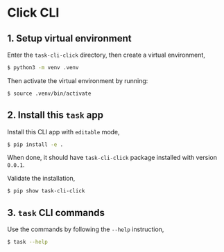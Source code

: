 # Click CLI

## 1. Setup virtual environment

Enter the `task-cli-click` directory, then create a virtual environment,

```bash
$ python3 -m venv .venv
```

Then activate the virtual environment by running:

```bash
$ source .venv/bin/activate
```

## 2. Install this `task` app

Install this CLI app with `editable` mode,

```bash
$ pip install -e .
```

When done, it should have `task-cli-click` package installed with version `0.0.1`.

Validate the installation,

```bash
$ pip show task-cli-click
```

## 3. `task` CLI commands

Use the commands by following the `--help` instruction,

```bash
$ task --help
```
